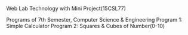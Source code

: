 Web Lab Technology with Mini Project(15CSL77) 

Programs of 7th Semester, Computer Science & Engineering
Program 1: Simple Calculator 
Program 2: Squares & Cubes of Number(0-10)
